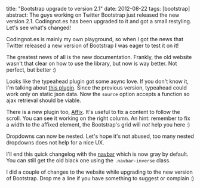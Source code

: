 title: "Bootstrap upgrade to version 2.1"
date: 2012-08-22
tags: [bootstrap]
abstract: The guys working on Twitter Bootstrap just released the new version 2.1. Codingnot.es has been upgraded to it and got a small restyling. Let's see what's changed!

Codingnot.es is mainly my own playground, so when I got the news that Twitter released a new version of Bootstrap I was eager to test it on it!

The greatest news of all is the new documentation. Frankly, the old website wasn't that clear on how to use the library, but now is way better. Not perfect, but better :)

Looks like the typeahead plugin got some async love. If you don't know it, I'm talking about [this plugin](http://twitter.github.com/bootstrap/javascript.html#typeahead). Since the previous version, typeahead could work only on static json data. Now the <code>source</code> option accepts a function so ajax retrieval should be viable.

There is a new plugin too, [Affix](http://twitter.github.com/bootstrap/javascript.html#affix). It's useful to fix a content to follow the scroll. You can see it working on the right column. An hint: remember to fix a width to the affixed element, the Bootstrap's grid will _not_ help you here :)

Dropdowns can now be nested. Let's hope it's not abused, too many nested dropdowns does not help for a nice UX.

I'll end this quick changelog with the [navbar](http://twitter.github.com/bootstrap/components.html#navbar) which is now gray by default. You can still get the old black one using the <code>.navbar-inverse</code> class.

I did a couple of changes to the website while upgrading to the new version of Bootstrap. Drop me a line if you have something to suggest or complain :)